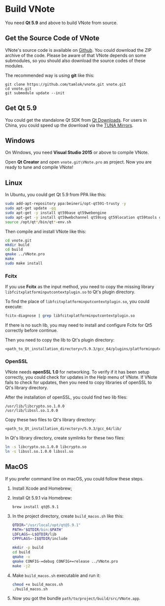 # Build VNote
You need **Qt 5.9** and above to build VNote from source.

## Get the Source Code of VNote
VNote's source code is available on [Github](https://github.com/tamlok/vnote). You could download the ZIP archive of the code. Please be aware of that VNote depends on some submodules, so you should also download the source codes of these modules.

The recommended way is using **git** like this:

```
git clone https://github.com/tamlok/vnote.git vnote.git
cd vnote.git
git submodule update --init
```

## Get Qt 5.9
You could get the standalone Qt SDK from [Qt Downloads](http://info.qt.io/download-qt-for-application-development). For users in China, you could speed up the download via the [TUNA Mirrors](https://mirrors4.tuna.tsinghua.edu.cn/qt/official_releases/qt/5.9/).

## Windows
On Windows, you need **Visual Studio 2015** or above to compile VNote.

Open **Qt Creator** and open `vnote.git\VNote.pro` as project. Now you are ready to tune and compile VNote!

## Linux
In Ubuntu, you could get Qt 5.9 from PPA like this:

```sh
sudo add-apt-repository ppa:beineri/opt-qt591-trusty -y
sudo apt-get update -qq
sudo apt-get -y install qt59base qt59webengine
sudo apt-get -y install qt59webchannel qt59svg qt59location qt59tools qt59translations
source /opt/qt*/bin/qt*-env.sh
```

Then compile and install VNote like this:

```sh
cd vnote.git
mkdir build
cd build
qmake ../VNote.pro
make
sudo make install
```

### Fcitx
If you use **Fcitx** as the input method, you need to copy the missing library `libfcitxplatforminputcontextplugin.so` to Qt's plugin directory.

To find the place of `libfcitxplatforminputcontextplugin.so`, you could execute:

```sh
fcitx-diagnose | grep libfcitxplatforminputcontextplugin.so
```

If there is no such lib, you may need to install and configure Fcitx for Qt5 correctly before continue.

Then you need to copy the lib to Qt's plugin directory:

```
<path_to_Qt_installation_directory>/5.9.3/gcc_64/plugins/platforminputcontexts/
```

### OpenSSL
VNote needs **openSSL 1.0** for networking. To verify if it has been setup correctly, you could check for updates in the *Help* menu of VNote. If VNote fails to check for updates, then you need to copy libraries of openSSL to Qt's library directory.

After the installation of openSSL, you could find two lib files:

```
/usr/lib/libcrypto.so.1.0.0
/usr/lib/libssl.so.1.0.0
```

Copy these two files to Qt's library directory:

```
<path_to_Qt_installation_directory>/5.9.3/gcc_64/lib/
```

In Qt's library directory, create symlinks for these two files:

```sh
ln -s libcrypto.so.1.0.0 libcrypto.so
ln -s libssl.so.1.0.0 libssl.so
```

## MacOS
If you prefer command line on macOS, you could follow these steps.

1. Install Xcode and Homebrew;
2. Install Qt 5.9.1 via Homebrew:

    ```
    brew install qt@5.9.1
    ```

3. In the project directory, create `build_macos.sh` like this:

    ```sh
    QTDIR="/usr/local/opt/qt@5.9.1"
    PATH="$QTDIR/bin:$PATH"
    LDFLAGS=-L$QTDIR/lib
    CPPFLAGS=-I$QTDIR/include

    mkdir -p build
    cd build
    qmake -v
    qmake CONFIG-=debug CONFIG+=release ../VNote.pro
    make -j2
    ```

4. Make `build_macos.sh` executable and run it:

    ```sh
    chmod +x build_macos.sh
    ./build_macos.sh
    ```

5. Now you got the bundle `path/to/project/build/src/VNote.app`.
